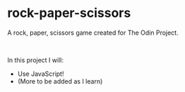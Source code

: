# rock-paper-scissors
A rock, paper, scissors game created for The Odin Project.

<br>

In this project I will:
<ul>
<li>Use JavaScript!</li>
<li>(More to be added as I learn)</li>
</ul>

